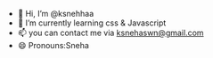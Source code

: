 - 👋 Hi, I’m @ksnehhaa
- 🌱 I’m currently learning css & Javascript
- 📫 you can contact me via ksnehaswn@gmail.com
- 😄 Pronouns:Sneha
  

<!---
ksnehhaa/ksnehhaa is a ✨ special ✨ repository because its `README.md` (this file) appears on your GitHub profile.
You can click the Preview link to take a look at your changes.
--->
